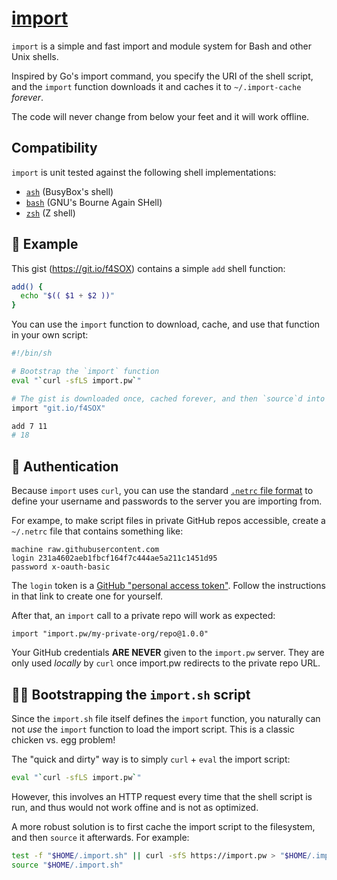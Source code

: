 # [import](https://import.pw)

`import` is a simple and fast import and module system for Bash and other Unix
shells.

Inspired by Go's import command, you specify the URI of the shell script,
and the `import` function downloads it and caches it to `~/.import-cache`
_forever_.

The code will never change from below your feet and it will work offline.


## Compatibility

`import` is unit tested against the following shell implementations:

 * [`ash`](https://en.wikipedia.org/wiki/Almquist_shell) (BusyBox's shell)
 * [`bash`](https://en.wikipedia.org/wiki/Bash_(Unix_shell)) (GNU's Bourne Again SHell)
 * [`zsh`](https://en.wikipedia.org/wiki/Z_shell) (Z shell)


## 👋 Example

This gist (https://git.io/f4SOX) contains a simple `add` shell function:

```bash
add() {
  echo "$(( $1 + $2 ))"
}
```

You can use the `import` function to download, cache, and use that function in
your own script:

```bash
#!/bin/sh

# Bootstrap the `import` function
eval "`curl -sfLS import.pw`"

# The gist is downloaded once, cached forever, and then `source`d into your script
import "git.io/f4SOX"

add 7 11
# 18
```


## 🔑 Authentication

Because `import` uses `curl`, you can use the standard [`.netrc` file
format](https://ec.haxx.se/usingcurl-netrc.html) to define your username
and passwords to the server you are importing from.

For exampe, to make script files in private GitHub repos accessible, create a
`~/.netrc` file that contains something like:

```
machine raw.githubusercontent.com
login 231a4602aeb1fbcf164f7c444ae5a211c1451d95
password x-oauth-basic
```

The `login` token is a [GitHub "personal access token"](https://help.github.com/articles/creating-a-personal-access-token-for-the-command-line/).
Follow the instructions in that link to create one for yourself.

After that, an `import` call to a private repo will work as expected:

```
import "import.pw/my-private-org/repo@1.0.0"
```

Your GitHub credentials **ARE NEVER** given to the `import.pw` server.
They are only used _locally_ by `curl` once import.pw redirects to the
private repo URL.


## 🐔🥚 Bootstrapping the `import.sh` script

Since the `import.sh` file itself defines the `import` function, you naturally
can not _use_ the `import` function to load the import script. This is a classic
chicken vs. egg problem!

The "quick and dirty" way is to simply `curl` + `eval` the import script:

```bash
eval "`curl -sfLS import.pw`"
```

However, this involves an HTTP request every time that the shell script is run,
and thus would not work offine and is not as optimized.

A more robust solution is to first cache the import script to the
filesystem, and then `source` it afterwards. For example:

```bash
test -f "$HOME/.import.sh" || curl -sfS https://import.pw > "$HOME/.import.sh"
source "$HOME/.import.sh"
```
